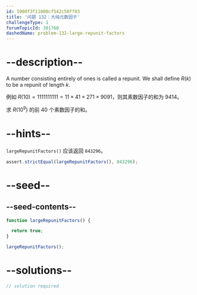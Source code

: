 ```yaml
---
id: 5900f3f11000cf542c50ff03
title: '问题 132：大纯元数因子'
challengeType: 1
forumTopicId: 301760
dashedName: problem-132-large-repunit-factors
---
```


# --description--

A number consisting entirely of ones is called a repunit. We shall define $R(k)$ to be a repunit of length $k$.

例如 $R(10) = 1111111111 = 11 × 41 × 271 × 9091$，则其素数因子的和为 9414。

求 $R({10}^9)$ 的前 40 个素数因子的和。

# --hints--

`largeRepunitFactors()` 应该返回 `843296`。

```js
assert.strictEqual(largeRepunitFactors(), 843296);
```

# --seed--

## --seed-contents--

```js
function largeRepunitFactors() {

  return true;
}

largeRepunitFactors();
```

# --solutions--

```js
// solution required
```
